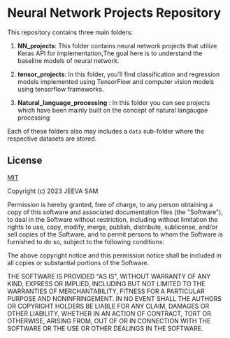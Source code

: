 # Neural Network Projects Repository

This repository contains three main folders:

1. **NN_projects**: This folder contains neural network projects that utilize Keras API for implementation,The goal here is to understand the baseline models of neural network.

2. **tensor_projects**: In this folder, you'll find classification and regression models implemented using TensorFlow and computer vision models using tensorflow frameworks.
  
3. **Natural_language_processing** : In this folder you can see projects which have been mainly built on the concept of natural langaugae processing 

Each of these folders also may includes a `data` sub-folder where the respective datasets are stored.

## License

[MIT](https://choosealicense.com/licenses/mit/)

Copyright (c) 2023 JEEVA SAM

Permission is hereby granted, free of charge, to any person obtaining a copy
of this software and associated documentation files (the "Software"), to deal
in the Software without restriction, including without limitation the rights
to use, copy, modify, merge, publish, distribute, sublicense, and/or sell
copies of the Software, and to permit persons to whom the Software is
furnished to do so, subject to the following conditions:

The above copyright notice and this permission notice shall be included in all
copies or substantial portions of the Software.

THE SOFTWARE IS PROVIDED "AS IS", WITHOUT WARRANTY OF ANY KIND, EXPRESS OR
IMPLIED, INCLUDING BUT NOT LIMITED TO THE WARRANTIES OF MERCHANTABILITY,
FITNESS FOR A PARTICULAR PURPOSE AND NONINFRINGEMENT. IN NO EVENT SHALL THE
AUTHORS OR COPYRIGHT HOLDERS BE LIABLE FOR ANY CLAIM, DAMAGES OR OTHER
LIABILITY, WHETHER IN AN ACTION OF CONTRACT, TORT OR OTHERWISE, ARISING FROM,
OUT OF OR IN CONNECTION WITH THE SOFTWARE OR THE USE OR OTHER DEALINGS IN THE
SOFTWARE.

